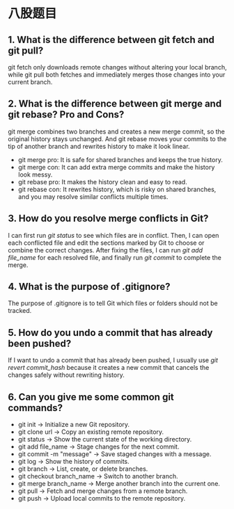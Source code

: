 # 八股题目

## 1. What is the difference between git fetch and git pull?

git fetch only downloads remote changes without altering your local branch, while git pull both fetches and immediately merges those changes into your current branch.

## 2. What is the difference between git merge and git rebase? Pro and Cons?

git merge combines two branches and creates a new merge commit, so the original history stays unchanged. And git rebase moves your commits to the tip of another branch and rewrites history to make it look linear.

- git merge pro: It is safe for shared branches and keeps the true history.
- git merge con: It can add extra merge commits and make the history look messy.
- git rebase pro: It makes the history clean and easy to read.
- git rebase con: It rewrites history, which is risky on shared branches, and you may resolve similar conflicts multiple times.

## 3. How do you resolve merge conflicts in Git?

I can first run _git status_ to see which files are in conflict. Then, I can open each conflicted file and edit the sections marked by Git to choose or combine the correct changes. After fixing the files, I can run _git add file_name_ for each resolved file, and finally run _git commit_ to complete the merge.

## 4. What is the purpose of .gitignore?

The purpose of .gitignore is to tell Git which files or folders should not be tracked.

## 5. How do you undo a commit that has already been pushed?

If I want to undo a commit that has already been pushed, I usually use _git revert commit_hash_ because it creates a new commit that cancels the changes safely without rewriting history.

## 6. Can you give me some common git commands?

- git init → Initialize a new Git repository.
- git clone url → Copy an existing remote repository.
- git status → Show the current state of the working directory.
- git add file_name → Stage changes for the next commit.
- git commit -m "message" → Save staged changes with a message.
- git log → Show the history of commits.
- git branch → List, create, or delete branches.
- git checkout branch_name → Switch to another branch.
- git merge branch_name → Merge another branch into the current one.
- git pull → Fetch and merge changes from a remote branch.
- git push → Upload local commits to the remote repository.
